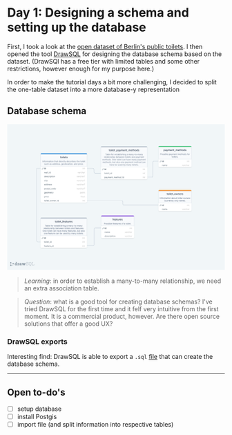 # Day 1: Designing a schema and setting up the database

First, I took a look at the [open dataset of Berlin's public toilets](https://daten.berlin.de/datensaetze/standorte-der-%C3%B6ffentlichen-toiletten). I then opened the tool [DrawSQL](https://drawsql.app) for designing the database schema based on the dataset. (DrawSQl has a free tier with limited tables and some other restrictions, however enough for my purpose here.)

In order to make the tutorial days a bit more challenging, I decided to split the one-table dataset into a more database-y representation

## Database schema

![Schema for the Berlin public toilets database](/assets/images/public_toilets_schema.png)

> _Learning_: in order to establish a many-to-many relationship, we need an extra association table.

> _Question_: what is a good tool for creating database schemas? I've tried DrawSQL for the first time and it felf very intuitive from the first moment. It is a commercial product, however. Are there open source solutions that offer a good UX?

### DrawSQL exports

Interesting find: DrawSQL is able to export a `.sql` [file](/assets/others/drawSQL-pgsql-export-2022-08-29.sql) that can create the database schema.

---

## Open to-do's

- [ ] setup database
- [ ] install Postgis
- [ ] import file (and split information into respective tables)
